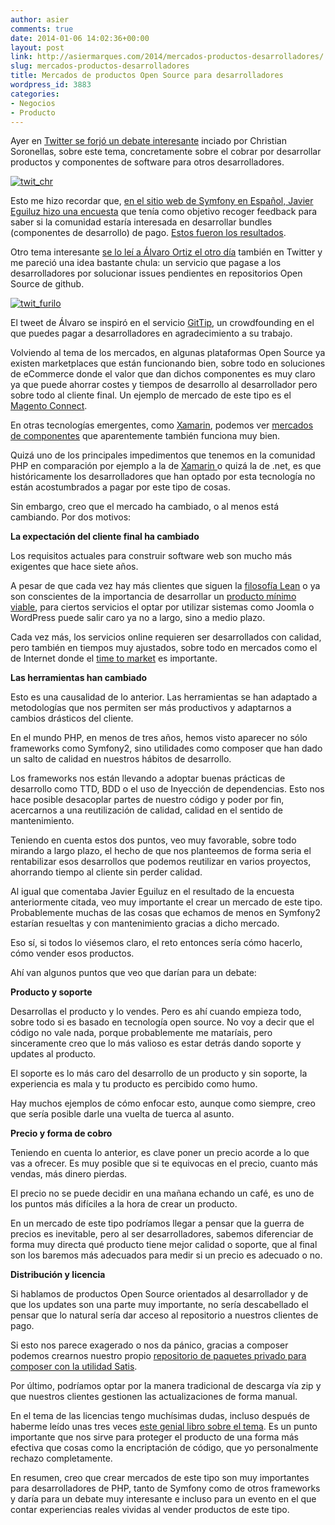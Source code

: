 ```yaml
---
author: asier
comments: true
date: 2014-01-06 14:02:36+00:00
layout: post
link: http://asiermarques.com/2014/mercados-productos-desarrolladores/
slug: mercados-productos-desarrolladores
title: Mercados de productos Open Source para desarrolladores
wordpress_id: 3883
categories:
- Negocios
- Producto
---
```


Ayer en [Twitter se forjó un debate interesante](https://twitter.com/theUniC/status/419810769904365568) inciado por Christian Soronellas, sobre este tema, concretamente sobre el cobrar por desarrollar productos y componentes de software para otros desarrolladores.


[![twit_chr](http://asiermarques.com/wp-content/uploads/2014/01/twit_chr1.jpg)](https://twitter.com/theUniC/status/419810769904365568)




Esto me hizo recordar que, [en el sitio web de Symfony en Español, Javier Eguiluz hizo una encuesta](http://symfony.es/noticias/2013/02/18/resultado-de-la-encuesta-sobre-el-marketplace-de-symfony/) que tenía como objetivo recoger feedback para saber si la comunidad estaría interesada en desarrollar bundles (componentes de desarrollo) de pago. [Estos fueron los resultados](http://symfony.es/noticias/2013/02/18/resultado-de-la-encuesta-sobre-el-marketplace-de-symfony/).


Otro tema interesante [se lo leí a Álvaro Ortiz el otro día](https://twitter.com/furilo/status/418791586969837568) también en Twitter y me pareció una idea bastante chula: un servicio que pagase a los desarrolladores por solucionar issues pendientes en repositorios Open Source de github.

[![twit_furilo](http://asiermarques.com/wp-content/uploads/2014/01/twit_furilo.jpg)](https://twitter.com/furilo/status/418791586969837568)

El tweet de Álvaro se inspiró en el servicio [GitTip](https://www.gittip.com/), un crowdfounding en el que puedes pagar a desarrolladores en agradecimiento a su trabajo.

Volviendo al tema de los mercados, en algunas plataformas Open Source ya existen marketplaces que están funcionando bien, sobre todo en soluciones de eCommerce donde el valor que dan dichos componentes es muy claro ya que puede ahorrar costes y tiempos de desarrollo al desarrollador pero sobre todo al cliente final. Un ejemplo de mercado de este tipo es el [Magento Connect](http://www.magentocommerce.com/magento-connect/).

En otras tecnologías emergentes, como [Xamarin](http://xamarin.com), podemos ver [mercados de componentes](http://components.xamarin.com) que aparentemente también funciona muy bien.

Quizá uno de los principales impedimentos que tenemos en la comunidad PHP en comparación por ejemplo a la de [Xamarin ](http://xamarin.com)o quizá la de .net, es que históricamente los desarrolladores que han optado por esta tecnología no están acostumbrados a pagar por este tipo de cosas.

Sin embargo, creo que el mercado ha cambiado, o al menos está cambiando. Por dos motivos:

**La expectación del cliente final ha cambiado**

Los requisitos actuales para construir software web son mucho más exigentes que hace siete años.

A pesar de que cada vez hay más clientes que siguen la [filosofía Lean](http://es.wikipedia.org/wiki/Lean_startup) o ya son conscientes de la importancia de desarrollar un [producto mínimo viable](http://es.wikipedia.org/wiki/Producto_viable_m%C3%ADnimo), para ciertos servicios el optar por utilizar sistemas como Joomla o WordPress puede salir caro ya no a largo, sino a medio plazo.

Cada vez más, los servicios online requieren ser desarrollados con calidad, pero también en tiempos muy ajustados, sobre todo en mercados como el de Internet donde el [time to market](http://en.wikipedia.org/wiki/Time_to_market) es importante.

**Las herramientas han cambiado**

Esto es una causalidad de lo anterior. Las herramientas se han adaptado a metodologías que nos permiten ser más productivos y adaptarnos a cambios drásticos del cliente.

En el mundo PHP, en menos de tres años, hemos visto aparecer no sólo frameworks como Symfony2, sino utilidades como composer que han dado un salto de calidad en nuestros hábitos de desarrollo.

Los frameworks nos están llevando a adoptar buenas prácticas de desarrollo como TTD, BDD o el uso de Inyección de dependencias. Esto nos hace posible desacoplar partes de nuestro código y poder por fin, acercarnos a una reutilización de calidad, calidad en el sentido de mantenimiento.

Teniendo en cuenta estos dos puntos, veo muy favorable, sobre todo mirando a largo plazo, el hecho de que nos planteemos de forma seria el rentabilizar esos desarrollos que podemos reutilizar en varios proyectos, ahorrando tiempo al cliente sin perder calidad.

Al igual que comentaba Javier Eguiluz en el resultado de la encuesta anteriormente citada, veo muy importante el crear un mercado de este tipo. Probablemente muchas de las cosas que echamos de menos en Symfony2 estarían resueltas y con mantenimiento gracias a dicho mercado.

Eso sí, si todos lo viésemos claro, el reto entonces sería cómo hacerlo, cómo vender esos productos.

Ahí van algunos puntos que veo que darían para un debate:

**Producto y soporte**

Desarrollas el producto y lo vendes. Pero es ahí cuando empieza todo, sobre todo si es basado en tecnología open source. No voy a decir que el código no vale nada, porque probablemente me mataríais, pero sinceramente creo que lo más valioso es estar detrás dando soporte y updates al producto.

El soporte es lo más caro del desarrollo de un producto y sin soporte, la experiencia es mala y tu producto es percibido como humo.

Hay muchos ejemplos de cómo enfocar esto, aunque como siempre, creo que sería posible darle una vuelta de tuerca al asunto.

**Precio y forma de cobro**

Teniendo en cuenta lo anterior, es clave poner un precio acorde a lo que vas a ofrecer. Es muy posible que si te equivocas en el precio, cuanto más vendas, más dinero pierdas.

El precio no se puede decidir en una mañana echando un café, es uno de los puntos más difíciles a la hora de crear un producto.

En un mercado de este tipo podríamos llegar a pensar que la guerra de precios es inevitable, pero al ser desarrolladores, sabemos diferenciar de forma muy directa qué producto tiene mejor calidad o soporte, que al final son los baremos más adecuados para medir si un precio es adecuado o no.

**Distribución y licencia**

Si hablamos de productos Open Source orientados al desarrollador y de que los updates son una parte muy importante, no sería descabellado el pensar que lo natural sería dar acceso al repositorio a nuestros clientes de pago.

Si esto nos parece exagerado o nos da pánico, gracias a composer podemos crearnos nuestro propio [repositorio de paquetes privado para composer con la utilidad Satis](http://getcomposer.org/doc/articles/handling-private-packages-with-satis.md).

Por último, podríamos optar por la manera tradicional de descarga vía zip y que nuestros clientes gestionen las actualizaciones de forma manual.

En el tema de las licencias tengo muchísimas dudas, incluso después de haberme leído unas tres veces [este genial libro sobre el tema](http://shop.oreilly.com/product/9780596005818.do). Es un punto importante que nos sirve para proteger el producto de una forma más efectiva que cosas como la encriptación de código, que yo personalmente rechazo completamente.

En resumen, creo que crear mercados de este tipo son muy importantes para desarrolladores de PHP, tanto de Symfony como de otros frameworks y daría para un debate muy interesante e incluso para un evento en el que contar experiencias reales vividas al vender productos de este tipo.
